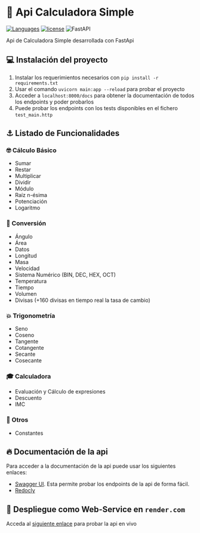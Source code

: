 # 🚀 Api Calculadora Simple
[![Languages](https://img.shields.io/github/languages/top/EduardoProfe666/fastapi-calculadora?color=blue&style=for-the-badge)](https://github.com/EduardoProfe666/fastapi-calculadora)
[![license](https://img.shields.io/badge/license-MIT-purple.svg?style=for-the-badge)](https://tlo.mit.edu/learn-about-intellectual-property/software-and-open-source-licensing/open-source-licensing)
![FastAPI](https://img.shields.io/badge/FastAPI-005571?style=for-the-badge&logo=fastapi)

Api de Calculadora Simple desarrollada con FastApi 

## 💻 Instalación del proyecto
1. Instalar los requerimientos necesarios con `pip install -r requirements.txt`
2. Usar el comando `uvicorn main:app --reload` para probar el proyecto
3. Acceder a `localhost:8000/docs` para obtener la documentación de todos los endpoints y poder probarlos
4. Puede probar los endpoints con los tests disponibles en el fichero `test_main.http`

## ⚓ Listado de Funcionalidades
### 🤓 Cálculo Básico
- Sumar
- Restar
- Multiplicar
- Dividir
- Módulo
- Raíz n-ésima 
- Potenciación
- Logaritmo

### 🤖 Conversión
- Ángulo
- Área
- Datos
- Longitud
- Masa
- Velocidad
- Sistema Numérico (BIN, DEC, HEX, OCT)
- Temperatura
- Tiempo
- Volumen
- Divisas (+160 divisas en tiempo real la tasa de cambio)

### 💥 Trigonometría
- Seno
- Coseno
- Tangente
- Cotangente
- Secante
- Cosecante

### 🎓 Calculadora
- Evaluación y Cálculo de expresiones
- Descuento
- IMC

### 🎈 Otros
- Constantes

## 🔥 Documentación de la api
Para acceder a la documentación de la api puede usar los siguientes enlaces:
- [Swagger UI](https://fastapi-calculadora.onrender.com/docs). Esta permite probar los endpoints de la api de forma fácil.
- [Redocly](https://fastapi-calculadora.onrender.com/redoc)

## 🛫 Despliegue como Web-Service en `render.com`
Acceda al [siguiente enlace](https://fastapi-calculadora.onrender.com) para probar la api en vivo
